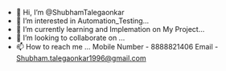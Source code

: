 - 👋 Hi, I’m @ShubhamTalegaonkar
- 👀 I’m interested in Automation_Testing...
- 🌱 I’m currently learning and Implemation on My Project...
- 💞️ I’m looking to collaborate on ...
- 📫 How to reach me ...
Mobile Number - 8888821406
Email - Shubham.talegaonkar1996@gmail.com
<!---
ShubhamTalegaonkar/ShubhamTalegaonkar is a ✨ special ✨ repository because its `README.md` (this file) appears on your GitHub profile.
You can click the Preview link to take a look at your changes.
--->
